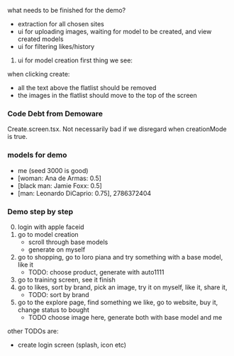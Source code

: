 what needs to be finished for the demo?

- extraction for all chosen sites
- ui for uploading images, waiting for model to be created, and view created models
- ui for filtering likes/history

1. ui for model creation
   first thing we see:

when clicking create:

- all the text above the flatlist should be removed
- the images in the flatlist should move to the top of the screen

### Code Debt from Demoware

Create.screen.tsx. Not necessarily bad if we disregard when creationMode is true.

### models for demo

- me (seed 3000 is good)
- [woman: Ana de Armas: 0.5]
- [black man: Jamie Foxx: 0.5]
- [man: Leonardo DiCaprio: 0.75], 2786372404

### Demo step by step

0. login with apple faceid
1. go to model creation
   - scroll through base models
   - generate on myself
2. go to shopping, go to loro piana and try something with a base model, like it
   - TODO: choose product, generate with auto1111
3. go to training screen, see it finish
4. go to likes, sort by brand, pick an image, try it on myself, like it, share it,
   - TODO: sort by brand
5. go to the explore page, find something we like, go to website, buy it, change status to bought
   - TODO choose image here, generate both with base model and me

other TODOs are:

- create login screen (splash, icon etc)
